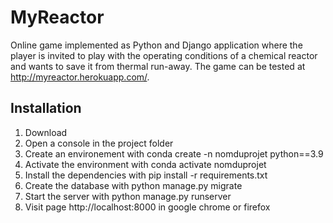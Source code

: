 # MyReactor

Online game implemented as Python and Django application where the player is invited to play with the operating conditions of a chemical reactor and wants to save it from thermal run-away. The game can be tested at http://myreactor.herokuapp.com/.

## Installation

1. Download
2. Open a console in the project folder
3. Create an environement with conda create -n nomduprojet python==3.9
4. Activate the environment with conda activate nomduprojet
5. Install the dependencies with pip install -r requirements.txt
6. Create the database with python manage.py migrate
7. Start the server with python manage.py runserver
8. Visit page http://localhost:8000 in google chrome or firefox
